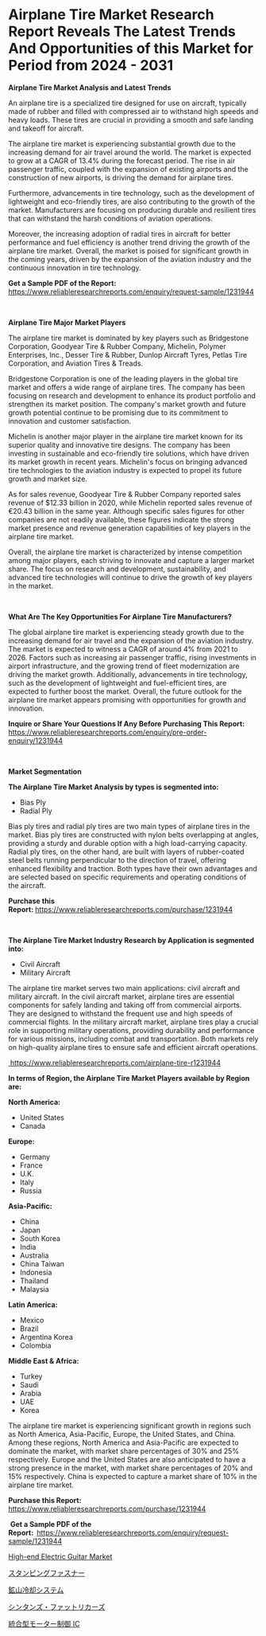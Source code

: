 <p><h1>Airplane Tire Market Research Report Reveals The Latest Trends And Opportunities of this Market for Period from 2024 - 2031</h1></p><p><strong>Airplane Tire Market Analysis and Latest Trends</strong></p>
<p><p>An airplane tire is a specialized tire designed for use on aircraft, typically made of rubber and filled with compressed air to withstand high speeds and heavy loads. These tires are crucial in providing a smooth and safe landing and takeoff for aircraft.</p><p>The airplane tire market is experiencing substantial growth due to the increasing demand for air travel around the world. The market is expected to grow at a CAGR of 13.4% during the forecast period. The rise in air passenger traffic, coupled with the expansion of existing airports and the construction of new airports, is driving the demand for airplane tires.</p><p>Furthermore, advancements in tire technology, such as the development of lightweight and eco-friendly tires, are also contributing to the growth of the market. Manufacturers are focusing on producing durable and resilient tires that can withstand the harsh conditions of aviation operations.</p><p>Moreover, the increasing adoption of radial tires in aircraft for better performance and fuel efficiency is another trend driving the growth of the airplane tire market. Overall, the market is poised for significant growth in the coming years, driven by the expansion of the aviation industry and the continuous innovation in tire technology.</p></p>
<p><strong>Get a Sample PDF of the Report:&nbsp;</strong> <a href="https://www.reliableresearchreports.com/enquiry/request-sample/1231944">https://www.reliableresearchreports.com/enquiry/request-sample/1231944</a></p>
<p>&nbsp;</p>
<p><strong>Airplane Tire Major Market Players</strong></p>
<p><p>The airplane tire market is dominated by key players such as Bridgestone Corporation, Goodyear Tire & Rubber Company, Michelin, Polymer Enterprises, Inc., Desser Tire & Rubber, Dunlop Aircraft Tyres, Petlas Tire Corporation, and Aviation Tires & Treads. </p><p>Bridgestone Corporation is one of the leading players in the global tire market and offers a wide range of airplane tires. The company has been focusing on research and development to enhance its product portfolio and strengthen its market position. The company's market growth and future growth potential continue to be promising due to its commitment to innovation and customer satisfaction.</p><p>Michelin is another major player in the airplane tire market known for its superior quality and innovative tire designs. The company has been investing in sustainable and eco-friendly tire solutions, which have driven its market growth in recent years. Michelin's focus on bringing advanced tire technologies to the aviation industry is expected to propel its future growth and market size.</p><p>As for sales revenue, Goodyear Tire & Rubber Company reported sales revenue of $12.33 billion in 2020, while Michelin reported sales revenue of €20.43 billion in the same year. Although specific sales figures for other companies are not readily available, these figures indicate the strong market presence and revenue generation capabilities of key players in the airplane tire market.</p><p>Overall, the airplane tire market is characterized by intense competition among major players, each striving to innovate and capture a larger market share. The focus on research and development, sustainability, and advanced tire technologies will continue to drive the growth of key players in the market.</p></p>
<p>&nbsp;</p>
<p><strong>What Are The Key Opportunities For Airplane Tire Manufacturers?</strong></p>
<p><p>The global airplane tire market is experiencing steady growth due to the increasing demand for air travel and the expansion of the aviation industry. The market is expected to witness a CAGR of around 4% from 2021 to 2026. Factors such as increasing air passenger traffic, rising investments in airport infrastructure, and the growing trend of fleet modernization are driving the market growth. Additionally, advancements in tire technology, such as the development of lightweight and fuel-efficient tires, are expected to further boost the market. Overall, the future outlook for the airplane tire market appears promising with opportunities for growth and innovation.</p></p>
<p><strong>Inquire or Share Your Questions If Any Before Purchasing This Report:</strong> <a href="https://www.reliableresearchreports.com/enquiry/pre-order-enquiry/1231944">https://www.reliableresearchreports.com/enquiry/pre-order-enquiry/1231944</a></p>
<p>&nbsp;</p>
<p><strong>Market Segmentation</strong></p>
<p><strong>The Airplane Tire Market Analysis by types is segmented into:</strong></p>
<p><ul><li>Bias Ply</li><li>Radial Ply</li></ul></p>
<p><p>Bias ply tires and radial ply tires are two main types of airplane tires in the market. Bias ply tires are constructed with nylon belts overlapping at angles, providing a sturdy and durable option with a high load-carrying capacity. Radial ply tires, on the other hand, are built with layers of rubber-coated steel belts running perpendicular to the direction of travel, offering enhanced flexibility and traction. Both types have their own advantages and are selected based on specific requirements and operating conditions of the aircraft.</p></p>
<p><strong>Purchase this Report:&nbsp;</strong><a href="https://www.reliableresearchreports.com/purchase/1231944">https://www.reliableresearchreports.com/purchase/1231944</a></p>
<p>&nbsp;</p>
<p><strong>The Airplane Tire Market Industry Research by Application is segmented into:</strong></p>
<p><ul><li>Civil Aircraft</li><li>Military Aircraft</li></ul></p>
<p><p>The airplane tire market serves two main applications: civil aircraft and military aircraft. In the civil aircraft market, airplane tires are essential components for safely landing and taking off from commercial airports. They are designed to withstand the frequent use and high speeds of commercial flights. In the military aircraft market, airplane tires play a crucial role in supporting military operations, providing durability and performance for various missions, including combat and transportation. Both markets rely on high-quality airplane tires to ensure safe and efficient aircraft operations.</p></p>
<p><a href="https://www.reliableresearchreports.com/airplane-tire-r1231944">&nbsp;https://www.reliableresearchreports.com/airplane-tire-r1231944</a></p>
<p><strong>In terms of Region, the Airplane Tire Market Players available by Region are:</strong></p>
<p>
    <p> <strong> North America: </strong>
        <ul>
            <li>United States</li>
            <li>Canada</li>
        </ul>
        </p> 
    <p> <strong> Europe: </strong>
        <ul>
            <li>Germany</li>
            <li>France</li>
            <li>U.K.</li>
            <li>Italy</li>
            <li>Russia</li>
        </ul>
        </p> 
    <p> <strong> Asia-Pacific: </strong>
        <ul>
            <li>China</li>
            <li>Japan</li>
            <li>South Korea</li>
            <li>India</li>
            <li>Australia</li>
            <li>China Taiwan</li>
            <li>Indonesia</li>
            <li>Thailand</li>
            <li>Malaysia</li>
        </ul>
        </p> 
    <p> <strong> Latin America: </strong>
        <ul>
            <li>Mexico</li>
            <li>Brazil</li>
            <li>Argentina Korea</li>
            <li>Colombia</li>
        </ul>
        </p> 
    <p> <strong> Middle East & Africa: </strong>
        <ul>
            <li>Turkey</li>
            <li>Saudi</li>
            <li>Arabia</li>
            <li>UAE</li>
            <li>Korea</li>
        </ul>
    </p>
    </p>
<p><p>The airplane tire market is experiencing significant growth in regions such as North America, Asia-Pacific, Europe, the United States, and China. Among these regions, North America and Asia-Pacific are expected to dominate the market, with market share percentages of 30% and 25% respectively. Europe and the United States are also anticipated to have a strong presence in the market, with market share percentages of 20% and 15% respectively. China is expected to capture a market share of 10% in the airplane tire market.</p></p>
<p><strong>Purchase this Report: </strong><a href="https://www.reliableresearchreports.com/purchase/1231944">https://www.reliableresearchreports.com/purchase/1231944</a></p>
<p>&nbsp;<strong>Get a Sample PDF of the Report:&nbsp;&nbsp;</strong><a href="https://www.reliableresearchreports.com/enquiry/request-sample/1231944">https://www.reliableresearchreports.com/enquiry/request-sample/1231944</a></p>
<p><strong></strong></p>
<p><p><a href="https://github.com/khayangel/Market-Research-Report-List-3/blob/main/high-end-electric-guitar-market.md">High-end Electric Guitar Market</a></p><p><a href="https://github.com/avbqbctihcbe2/Market-Research-Report-List-2/blob/main/8373274121220.md">スタンピングファスナー</a></p><p><a href="https://medium.com/@chupp859671973/%E9%89%B1%E5%B1%B1%E5%86%B7%E5%8D%B4%E3%82%B7%E3%82%B9%E3%83%86%E3%83%A0%E6%A5%AD%E7%95%8C%E5%88%86%E6%9E%90%E3%83%AC%E3%83%9D%E3%83%BC%E3%83%88-%E5%B8%82%E5%A0%B4%E8%A6%8F%E6%A8%A1-%E3%82%B7%E3%82%A7%E3%82%A2-%E3%82%A2%E3%83%97%E3%83%AA%E3%82%B1%E3%83%BC%E3%82%B7%E3%83%A7%E3%83%B3-%E5%9C%B0%E5%9F%9F-%E7%AB%B6%E4%BA%89%E6%88%A6%E7%95%A5%E3%81%AB%E3%82%88%E3%82%8B%E3%83%88%E3%83%AC%E3%83%B3%E3%83%89-2024%E5%B9%B4-2031%E5%B9%B4-11ef45a8d633">鉱山冷却システム</a></p><p><a href="https://github.com/luffiazaza/Market-Research-Report-List-2/blob/main/9547451121221.md">シンタンズ・ファットリカーズ</a></p><p><a href="https://medium.com/@dianlms3hanan/%E7%B5%B1%E5%90%88%E3%83%A2%E3%83%BC%E3%82%BF%E5%88%B6%E5%BE%A1ic%E7%94%A3%E6%A5%AD%E3%81%AB%E9%96%A2%E3%81%99%E3%82%8B%E6%B4%9E%E5%AF%9F-2031%E5%B9%B4%E3%81%BE%E3%81%A7%E3%81%AE%E5%B8%82%E5%A0%B4%E3%81%AE%E8%B2%A1%E5%8B%99%E7%8A%B6%E6%B3%81-%E5%B8%82%E5%A0%B4%E8%A6%8F%E6%A8%A1-%E3%81%8A%E3%82%88%E3%81%B3%E5%8F%8E%E7%9B%8A%E5%88%86%E6%9E%90-d93da00a0526">統合型モーター制御 IC</a></p></p>